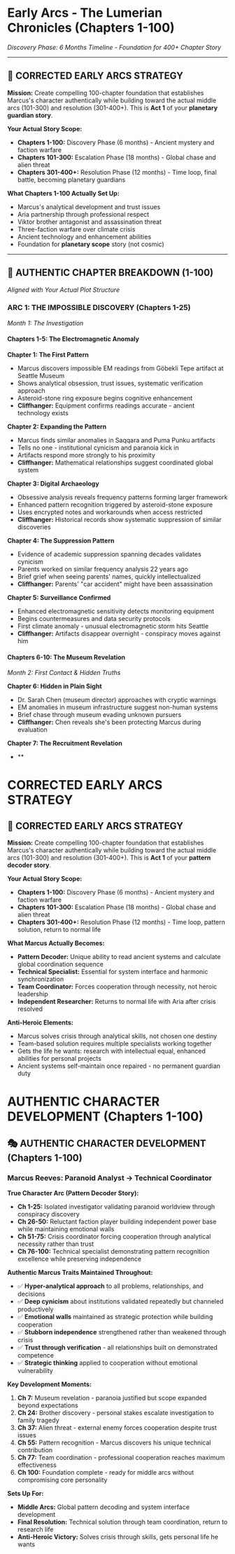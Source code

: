 # Early Arcs - The Lumerian Chronicles (Chapters 1-100)
*Discovery Phase: 6 Months Timeline - Foundation for 400+ Chapter Story*

---

## 🎯 **CORRECTED EARLY ARCS STRATEGY**

**Mission:** Create compelling 100-chapter foundation that establishes Marcus's character authentically while building toward the actual middle arcs (101-300) and resolution (301-400+). This is **Act 1** of your **planetary guardian story**.

**Your Actual Story Scope:**
- **Chapters 1-100:** Discovery Phase (6 months) - Ancient mystery and faction warfare
- **Chapters 101-300:** Escalation Phase (18 months) - Global chase and alien threat 
- **Chapters 301-400+:** Resolution Phase (12 months) - Time loop, final battle, becoming planetary guardians

**What Chapters 1-100 Actually Set Up:**
- Marcus's analytical development and trust issues
- Aria partnership through professional respect
- Viktor brother antagonist and assassination threat
- Three-faction warfare over climate crisis
- Ancient technology and enhancement abilities
- Foundation for **planetary scope** story (not cosmic)

---

## 📖 **AUTHENTIC CHAPTER BREAKDOWN (1-100)**
*Aligned with Your Actual Plot Structure*

### **ARC 1: THE IMPOSSIBLE DISCOVERY (Chapters 1-25)**
*Month 1: The Investigation*

#### **Chapters 1-5: The Electromagnetic Anomaly**
**Chapter 1: The First Pattern**
- Marcus discovers impossible EM readings from Göbekli Tepe artifact at Seattle Museum
- Shows analytical obsession, trust issues, systematic verification approach
- Asteroid-stone ring exposure begins cognitive enhancement
- **Cliffhanger:** Equipment confirms readings accurate - ancient technology exists

**Chapter 2: Expanding the Pattern** 
- Marcus finds similar anomalies in Saqqara and Puma Punku artifacts
- Tells no one - institutional cynicism and paranoia kick in
- Artifacts respond more strongly to his proximity
- **Cliffhanger:** Mathematical relationships suggest coordinated global system

**Chapter 3: Digital Archaeology**
- Obsessive analysis reveals frequency patterns forming larger framework
- Enhanced pattern recognition triggered by asteroid-stone exposure
- Uses encrypted notes and workarounds when access restricted
- **Cliffhanger:** Historical records show systematic suppression of similar discoveries

**Chapter 4: The Suppression Pattern**
- Evidence of academic suppression spanning decades validates cynicism
- Parents worked on similar frequency analysis 22 years ago
- Brief grief when seeing parents' names, quickly intellectualized
- **Cliffhanger:** Parents' "car accident" might have been assassination

**Chapter 5: Surveillance Confirmed**
- Enhanced electromagnetic sensitivity detects monitoring equipment
- Begins countermeasures and data security protocols
- First climate anomaly - unusual electromagnetic storm hits Seattle
- **Cliffhanger:** Artifacts disappear overnight - conspiracy moves against him

#### **Chapters 6-10: The Museum Revelation**
*Month 2: First Contact & Hidden Truths*

**Chapter 6: Hidden in Plain Sight**
- Dr. Sarah Chen (museum director) approaches with cryptic warnings
- EM anomalies in museum infrastructure suggest non-human systems
- Brief chase through museum evading unknown pursuers
- **Cliffhanger:** Chen reveals she's been protecting Marcus during evaluation

**Chapter 7: The Recruitment Revelation**
- **
# CORRECTED EARLY ARCS STRATEGY
## 🎯 **CORRECTED EARLY ARCS STRATEGY**

**Mission:** Create compelling 100-chapter foundation that establishes Marcus's character authentically while building toward the actual middle arcs (101-300) and resolution (301-400+). This is **Act 1** of your **pattern decoder story**.

**Your Actual Story Scope:**
- **Chapters 1-100:** Discovery Phase (6 months) - Ancient mystery and faction warfare
- **Chapters 101-300:** Escalation Phase (18 months) - Global chase and alien threat 
- **Chapters 301-400+:** Resolution Phase (12 months) - Time loop, pattern solution, return to normal life

**What Marcus Actually Becomes:**
- **Pattern Decoder:** Unique ability to read ancient systems and calculate global coordination sequence
- **Technical Specialist:** Essential for system interface and harmonic synchronization
- **Team Coordinator:** Forces cooperation through necessity, not heroic leadership
- **Independent Researcher:** Returns to normal life with Aria after crisis resolved

**Anti-Heroic Elements:**
- Marcus solves crisis through analytical skills, not chosen one destiny
- Team-based solution requires multiple specialists working together
- Gets the life he wants: research with intellectual equal, enhanced abilities for personal projects
- Ancient systems self-maintain once repaired - no permanent guardian duty
# AUTHENTIC CHARACTER DEVELOPMENT (Chapters 1-100)
## 🎭 **AUTHENTIC CHARACTER DEVELOPMENT (Chapters 1-100)**

### **Marcus Reeves: Paranoid Analyst → Technical Coordinator**

**True Character Arc (Pattern Decoder Story):**
- **Ch 1-25:** Isolated investigator validating paranoid worldview through conspiracy discovery
- **Ch 26-50:** Reluctant faction player building independent power base while maintaining emotional walls
- **Ch 51-75:** Crisis coordinator forcing cooperation through analytical necessity rather than trust
- **Ch 76-100:** Technical specialist demonstrating pattern recognition excellence while preserving independence

**Authentic Marcus Traits Maintained Throughout:**
- ✅ **Hyper-analytical approach** to all problems, relationships, and decisions
- ✅ **Deep cynicism** about institutions validated repeatedly but channeled productively
- ✅ **Emotional walls** maintained as strategic protection while building cooperation
- ✅ **Stubborn independence** strengthened rather than weakened through crisis
- ✅ **Trust through verification** - all relationships built on demonstrated competence
- ✅ **Strategic thinking** applied to cooperation without emotional vulnerability

**Key Development Moments:**
1. **Ch 7:** Museum revelation - paranoia justified but scope expanded beyond expectations
2. **Ch 24:** Brother discovery - personal stakes escalate investigation to family tragedy
3. **Ch 37:** Alien threat - external enemy forces cooperation despite trust issues
4. **Ch 55:** Pattern recognition - Marcus discovers his unique technical contribution
5. **Ch 77:** Team coordination - professional cooperation reaches maximum effectiveness
6. **Ch 100:** Foundation complete - ready for middle arcs without compromising core personality

**Sets Up For:**
- **Middle Arcs:** Global pattern decoding and system interface development
- **Final Resolution:** Technical solution through team coordination, return to research life
- **Anti-Heroic Victory:** Solves crisis through skills, gets personal life he wants